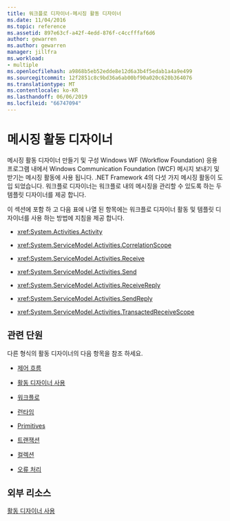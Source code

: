 ```yaml
---
title: 워크플로 디자이너-메시징 활동 디자이너
ms.date: 11/04/2016
ms.topic: reference
ms.assetid: 897e63cf-a42f-4edd-876f-c4ccfffaf6d6
author: gewarren
ms.author: gewarren
manager: jillfra
ms.workload:
- multiple
ms.openlocfilehash: a9868b5eb52edde8e12d6a3b4f5edab1a4a9e499
ms.sourcegitcommit: 12f2851c8c9bd36a6ab00bf90a020c620b364076
ms.translationtype: MT
ms.contentlocale: ko-KR
ms.lasthandoff: 06/06/2019
ms.locfileid: "66747094"
---
```

# <a name="messaging-activity-designers"></a>메시징 활동 디자이너

메시징 활동 디자이너 만들기 및 구성 Windows WF (Workflow Foundation) 응용 프로그램 내에서 Windows Communication Foundation (WCF) 메시지 보내기 및 받기는 메시징 활동에 사용 됩니다. .NET Framework 4의 다섯 가지 메시징 활동이 도입 되었습니다. 워크플로 디자이너는 워크플로 내의 메시징을 관리할 수 있도록 하는 두 템플릿 디자이너를 제공 합니다.

이 섹션에 포함 하 고 다음 표에 나열 된 항목에는 워크플로 디자이너 활동 및 템플릿 디자이너를 사용 하는 방법에 지침을 제공 합니다.

- <xref:System.Activities.Activity>

- <xref:System.ServiceModel.Activities.CorrelationScope>

- <xref:System.ServiceModel.Activities.Receive>

- <xref:System.ServiceModel.Activities.Send>

- <xref:System.ServiceModel.Activities.ReceiveReply>

- <xref:System.ServiceModel.Activities.SendReply>

- <xref:System.ServiceModel.Activities.TransactedReceiveScope>

## <a name="related-sections"></a>관련 단원

다른 형식의 활동 디자이너의 다음 항목을 참조 하세요.

- [제어 흐름](../workflow-designer/control-flow-activity-designers.md)

- [활동 디자이너 사용](../workflow-designer/using-the-activity-designers.md)

- [워크플로](../workflow-designer/flowchart-activity-designers.md)

- [런타임](../workflow-designer/runtime-activity-designers.md)

- [Primitives](../workflow-designer/primitives-activity-designers.md)

- [트랜잭션](../workflow-designer/transaction-activity-designers.md)

- [컬렉션](../workflow-designer/collection-activity-designers.md)

- [오류 처리](../workflow-designer/error-handling-activity-designers.md)

## <a name="external-resources"></a>외부 리소스

[활동 디자이너 사용](../workflow-designer/using-the-activity-designers.md)